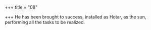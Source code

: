 +++
title = "08"

+++
He has been brought to success, installed as Hotar, as the sun,
performing all the tasks to be realized.